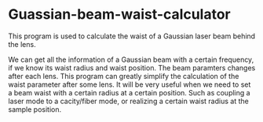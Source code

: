 # Guassian-beam-waist-calculator

This program is used to calculate the waist of a Gaussian laser beam behind the lens.

We can get all the information of a Gaussian beam with a certain frequency, if we know its waist radius and waist position.
The beam paramters changes after each lens.
This program can greatly simplify the calculation of the waist parameter after some lens.
It will be very useful when we need to set a beam waist with a certain radius at a certain position.
Such as coupling a laser mode to a cacity/fiber mode, or realizing a certain waist radius at the sample position.
